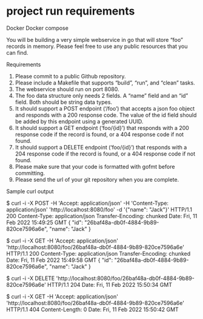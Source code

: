 # project run requirements
Docker
Docker compose



You will be building a very simple webservice in go that will store “foo” records in memory. Please feel free to use any public resources that you can find. 


Requirements

1.	Please commit to a public Github repository.
2.	Please include a Makefile that supports “build”, “run”, and “clean” tasks. 
3.	The webservice should run on port 8080.
4.	The foo data structure only needs 2 fields. A “name” field and an “id” field. Both should be string data types. 
5.	It should support a POST endpoint (‘/foo’) that accepts a json foo object and responds with a 200 response code. The value of the id field should be added by this endpoint using a generated UUID.
6.	It should support a GET endpoint (‘foo/{id}’) that responds with a 200 response code if the record is found, or a 404 response code if not found.
7.	It should support a DELETE endpoint (‘foo/{id}’) that responds with a 204 response code if the record is found, or a 404 response code if not found.
8.	Please make sure that your code is formatted with gofmt before committing.
9.	Please send the url of your git repository when you are complete.



Sample curl output

$ curl -i -X POST -H 'Accept: application/json' -H 'Content-Type: application/json' 'http://localhost:8080/foo' -d '{"name": "Jack"}'
HTTP/1.1 200 
Content-Type: application/json
Transfer-Encoding: chunked
Date: Fri, 11 Feb 2022 15:49:25 GMT
{
  "id": "26baf48a-db0f-4884-9b89-820ce7596a6e",
  "name": "Jack"
}


$ curl -i -X GET -H 'Accept: application/json' 'http://localhost:8080/foo/26baf48a-db0f-4884-9b89-820ce7596a6e'
HTTP/1.1 200 
Content-Type: application/json
Transfer-Encoding: chunked
Date: Fri, 11 Feb 2022 15:49:58 GMT
{
  "id": "26baf48a-db0f-4884-9b89-820ce7596a6e",
  "name": "Jack"
}


$ curl -i -X DELETE 'http://localhost:8080/foo/26baf48a-db0f-4884-9b89-820ce7596a6e'
HTTP/1.1 204 
Date: Fri, 11 Feb 2022 15:50:34 GMT


$ curl -i -X GET -H 'Accept: application/json' 'http://localhost:8080/foo/26baf48a-db0f-4884-9b89-820ce7596a6e'
HTTP/1.1 404 
Content-Length: 0
Date: Fri, 11 Feb 2022 15:50:42 GMT 
